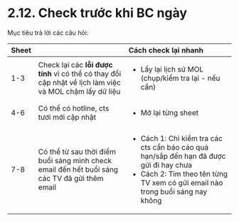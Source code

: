 # 2.12. Check trước khi BC ngày

Mục tiêu trả lời các câu hỏi:

<table>
  <thead>
    <tr>
      <th style="text-align:left">Sheet</th>
      <th style="text-align:left"></th>
      <th style="text-align:left">C&#xE1;ch check l&#x1EA1;i nhanh</th>
    </tr>
  </thead>
  <tbody>
    <tr>
      <td style="text-align:left">1-3</td>
      <td style="text-align:left">Check l&#x1EA1;i c&#xE1;c <b>l&#x1ED7;i &#x111;&#x1B0;&#x1EE3;c t&#xED;nh </b>v&#xEC;
        c&#xF3; th&#x1EC3; c&#xF3; thay &#x111;&#x1ED5;i c&#x1EAD;p nh&#x1EAD;t
        v&#x1EC1; l&#x1ECB;ch l&#xE0;m vi&#x1EC7;c v&#xE0; MOL ch&#x1EAD;m l&#x1EA5;y
        d&#x1EEF; li&#x1EC7;u</td>
      <td style="text-align:left">
        <ul>
          <li>L&#x1EA5;y l&#x1EA1;i l&#x1ECB;ch s&#x1EED; MOL (ch&#x1EE5;p/ki&#x1EC3;m
            tra l&#x1EA1;i - n&#x1EBF;u c&#x1EA7;n)</li>
        </ul>
      </td>
    </tr>
    <tr>
      <td style="text-align:left">4-6</td>
      <td style="text-align:left">C&#xF3; th&#x1EC3; c&#xF3; hotline, cts t&#x1B0;&#x1A1;i m&#x1EDB;i c&#x1EAD;p
        nh&#x1EAD;t</td>
      <td style="text-align:left">
        <ul>
          <li>M&#x1EDF; l&#x1EA1;i t&#x1EEB;ng sheet</li>
        </ul>
      </td>
    </tr>
    <tr>
      <td style="text-align:left">7-8</td>
      <td style="text-align:left">C&#xF3; th&#x1EC3; t&#x1EEB; sau th&#x1EDD;i &#x111;i&#x1EC3;m bu&#x1ED5;i
        s&#xE1;ng m&#xEC;nh check email &#x111;&#x1EBF;n h&#x1EBF;t bu&#x1ED5;i
        s&#xE1;ng c&#xE1;c TV &#x111;&#xE3; g&#x1EED;i th&#xEA;m email</td>
      <td
      style="text-align:left">
        <ul>
          <li>C&#xE1;ch 1: Ch&#x1EC9; ki&#x1EC3;m tra c&#xE1;c cts c&#x1EA7;n b&#xE1;o
            c&#xE1;o qu&#xE1; h&#x1EA1;n/s&#x1EAF;p &#x111;&#x1EBF;n h&#x1EA1;n &#x111;&#xE3;
            &#x111;&#x1B0;&#x1EE3;c g&#x1EED;i &#x111;i hay ch&#x1B0;a</li>
          <li>C&#xE1;ch 2: T&#xEC;m theo t&#xEA;n t&#x1EEB;ng TV xem c&#xF3; g&#x1EED;i
            email n&#xE0;o trong bu&#x1ED5;i s&#xE1;ng nay kh&#xF4;ng</li>
        </ul>
        </td>
    </tr>
  </tbody>
</table>



